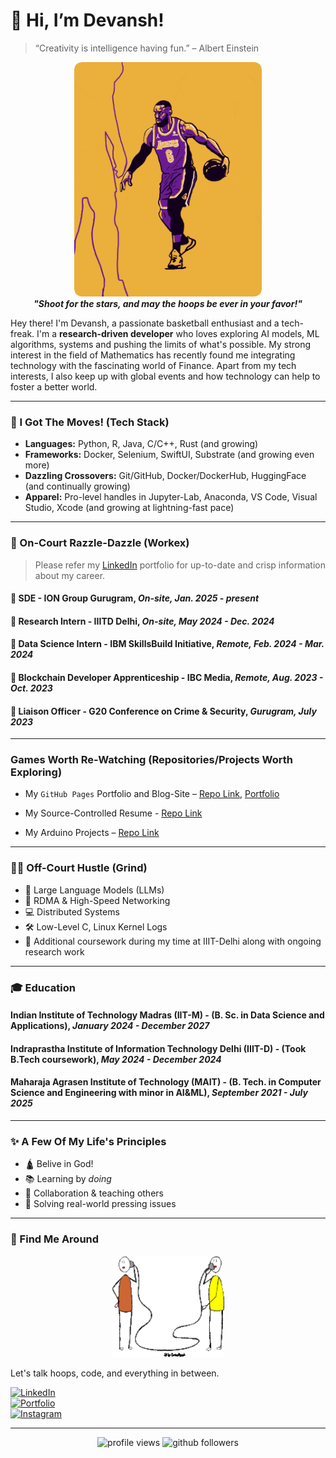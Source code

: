 <!-- Profile README.md -->

# 👋 Hi, I’m Devansh!

> “Creativity is intelligence having fun.” – Albert Einstein

<p align="center">
  <img src="./Assets/meMissingShotsandHints.gif" alt="King James" width="300"/>
  <br>
  <b><i>"Shoot for the stars, and may the hoops be ever in your favor!"</i></b>
</p>

Hey there! I'm Devansh, a passionate basketball enthusiast and a tech-freak. I'm a **research-driven developer** who loves exploring AI models, ML algorithms, systems and pushing the limits of what's possible. My strong interest in the field of Mathematics has recently found me integrating technology with the fascinating world of Finance. Apart from my tech interests, I also keep up with global events and how technology can help to foster a better world.

---

### 🔧 I Got The Moves! (Tech Stack)

- **Languages:** Python, R, Java, C/C++, Rust (and growing)
- **Frameworks:** Docker, Selenium, SwiftUI, Substrate (and growing even more)
- **Dazzling Crossovers:** Git/GitHub, Docker/DockerHub, HuggingFace (and continually growing)
- **Apparel:** Pro-level handles in Jupyter-Lab, Anaconda, VS Code, Visual Studio, Xcode (and growing at lightning-fast pace)

---

### 💼 On-Court Razzle-Dazzle (Workex)

> Please refer my [LinkedIn](https://www.linkedin.com/in/rastogidevansh) portfolio for up-to-date and crisp information about my career.

#### 📌 SDE - ION Group Gurugram, *On-site, Jan. 2025 - present*
#### 📌 Research Intern - IIITD Delhi, *On-site, May 2024 - Dec. 2024*
#### 📌 Data Science Intern - IBM SkillsBuild Initiative, *Remote, Feb. 2024 - Mar. 2024*
#### 📌 Blockchain Developer Apprenticeship - IBC Media, *Remote, Aug. 2023 - Oct. 2023*
#### 📌 Liaison Officer - G20 Conference on Crime & Security, *Gurugram, July 2023*

---

### Games Worth Re-Watching (Repositories/Projects Worth Exploring)

- My `GitHub Pages` Portfolio and Blog-Site – [Repo Link](https://www.github.com/primeDevansh/primeDevansh.github.io), [Portfolio](https://primeDevansh.github.io)

- My Source-Controlled Resume - [Repo Link](https://www.github.com/primeDevansh/myResume)

- My Arduino Projects – [Repo Link](https://www.github.com/primeDevansh/myArduinoProjects)

---

### 🏋️‍♂️ Off-Court Hustle (Grind)

- 🧠 Large Language Models (LLMs)
- 🔌 RDMA & High-Speed Networking
- 💻 Distributed Systems
- 🛠️ Low-Level C, Linux Kernel Logs
- 📖 Additional coursework during my time at IIIT-Delhi along with ongoing research work

---

### 🎓 Education

#### Indian Institute of Technology Madras (IIT-M) - (B. Sc. in Data Science and Applications), *January 2024 - December 2027*

#### Indraprastha Institute of Information Technology Delhi (IIIT-D) - (Took B.Tech coursework), *May 2024 - December 2024*

#### Maharaja Agrasen Institute of Technology (MAIT) - (B. Tech. in Computer Science and Engineering with minor in AI&ML), *September 2021 - July 2025*

---

### ✨ A Few Of My Life's Principles

- 🛕 Belive in God!
- 📚 Learning by *doing*
- 🤝 Collaboration & teaching others
- 🧩 Solving real-world pressing issues

---

### 📌 Find Me Around

<p align = "center">
  <img src = "./Assets/connectWithMe.png", alt = "I really have a thing with EAVESDROPPING", width = 180>
</p>

Let's talk hoops, code, and everything in between.

[![LinkedIn](https://img.shields.io/badge/LinkedIn-blue?style=flat&logo=linkedin)](https://linkedin.com/in/rastogidevansh)  
[![Portfolio](https://img.shields.io/badge/Portfolio-visit-181717?style=flat&logo=github)](https://primeDevansh.github.io/about)  
[![Instagram](https://img.shields.io/badge/Instagram-follow-1DA1F2?style=flat&logo=instagram)](https://instagram.com/couchhtomato)

---

<p align="center">
    <img src="https://komarev.com/ghpvc/?username=primeDevansh&label=Profile+Views" alt="profile views"/>
    <img src="https://img.shields.io/github/followers/primeDevansh?label=Follow&style=social" alt="github followers"/>
</p>